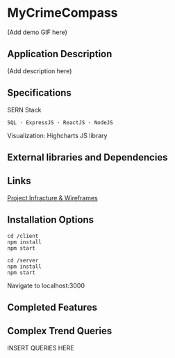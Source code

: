 # MyCrimeCompass
(Add demo GIF here)

## Application Description
(Add description here)

## Specifications
SERN Stack
    
    SQL ⋅ ExpressJS ⋅ ReactJS ⋅ NodeJS 

Visualization: Highcharts JS library

## External libraries and Dependencies

## Links
[Project Infracture & Wireframes](https://miro.com/app/board/o9J_lxhSUbA=/)

## Installation Options

`cd /client`\
`npm install`\
`npm start`

`cd /server`\
`npm install`\
`npm start`

Navigate to localhost:3000

## Completed Features

## Complex Trend Queries

INSERT QUERIES HERE
